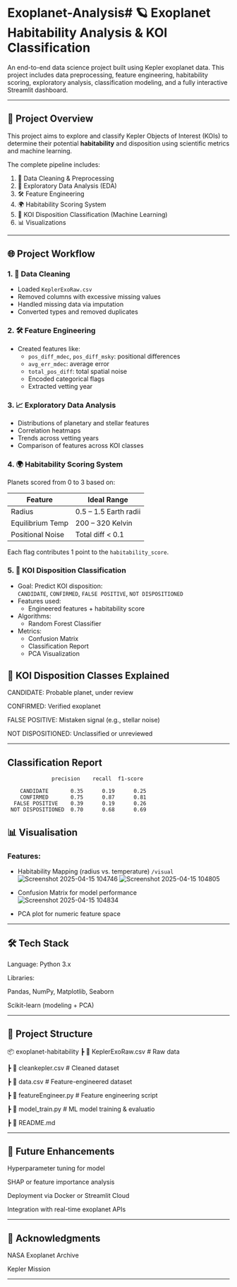 # Exoplanet-Analysis# 🪐 Exoplanet Habitability Analysis & KOI Classification

An end-to-end data science project built using Kepler exoplanet data. This project includes data preprocessing, feature engineering, habitability scoring, exploratory analysis, classification modeling, and a fully interactive Streamlit dashboard.

---

## 📌 Project Overview

This project aims to explore and classify Kepler Objects of Interest (KOIs) to determine their potential **habitability** and disposition using scientific metrics and machine learning.

The complete pipeline includes:

1. 🧹 Data Cleaning & Preprocessing  
2. 🧪 Exploratory Data Analysis (EDA)  
3. 🛠️ Feature Engineering  
4. 🌍 Habitability Scoring System  
5. 🎯 KOI Disposition Classification (Machine Learning)  
6. 📊 Visualizations

---

## 🌐 Project Workflow

### 1. 🧹 Data Cleaning
- Loaded `KeplerExoRaw.csv`
- Removed columns with excessive missing values
- Handled missing data via imputation
- Converted types and removed duplicates

### 2. 🛠️ Feature Engineering
- Created features like:
  - `pos_diff_mdec`, `pos_diff_msky`: positional differences
  - `avg_err_mdec`: average error
  - `total_pos_diff`: total spatial noise
  - Encoded categorical flags
  - Extracted vetting year

### 3. 📈 Exploratory Data Analysis
- Distributions of planetary and stellar features
- Correlation heatmaps
- Trends across vetting years
- Comparison of features across KOI classes

### 4. 🌍 Habitability Scoring System
Planets scored from 0 to 3 based on:

| Feature              | Ideal Range            |
|---------------------|------------------------|
| Radius              | 0.5 – 1.5 Earth radii  |
| Equilibrium Temp    | 200 – 320 Kelvin       |
| Positional Noise    | Total diff < 0.1       |

Each flag contributes 1 point to the `habitability_score`.

### 5. 🎯 KOI Disposition Classification
- Goal: Predict KOI disposition:  
  `CANDIDATE`, `CONFIRMED`, `FALSE POSITIVE`, `NOT DISPOSITIONED`
- Features used:
  - Engineered features + habitability score
- Algorithms:
  - Random Forest Classifier
- Metrics:
  - Confusion Matrix
  - Classification Report
  - PCA Visualization

## 🧬 KOI Disposition Classes Explained
CANDIDATE: Probable planet, under review

CONFIRMED: Verified exoplanet

FALSE POSITIVE: Mistaken signal (e.g., stellar noise)

NOT DISPOSITIONED: Unclassified or unreviewed

---

## Classification Report

                  precision    recall  f1-score 

        CANDIDATE       0.35      0.19      0.25
        CONFIRMED       0.75      0.87      0.81
      FALSE POSITIVE    0.39      0.19      0.26 
     NOT DISPOSITIONED  0.70      0.68      0.69


## 📊 Visualisation

### Features:
- Habitability Mapping (radius vs. temperature) `/visual`
  ![Screenshot 2025-04-15 104746](https://github.com/user-attachments/assets/6d073dbc-cc5e-457b-9918-b340481018ea)
  ![Screenshot 2025-04-15 104805](https://github.com/user-attachments/assets/8c7e57f2-1113-4038-9a8d-6ff655f38a72)

- Confusion Matrix for model performance
  ![Screenshot 2025-04-15 104834](https://github.com/user-attachments/assets/09ae4c4a-84d3-4a89-8dd5-403d0e269eb2)

- PCA plot for numeric feature space


---

## 🛠️ Tech Stack
Language: Python 3.x

Libraries:

Pandas, NumPy, Matplotlib, Seaborn

Scikit-learn (modeling + PCA)

---
 
## 📁 Project Structure

📦 exoplanet-habitability
 ┣ 📄 KeplerExoRaw.csv           # Raw data
 
 ┣ 📄 cleankepler.csv            # Cleaned dataset
 
 ┣ 📄 data.csv                   # Feature-engineered dataset
 
 ┣ 📄 featureEngineer.py         # Feature engineering script
 
 ┣ 📄 model_train.py             # ML model training & evaluatio
 
 ┣ 📄 README.md
 
---

## 📌 Future Enhancements
Hyperparameter tuning for model

SHAP or feature importance analysis

Deployment via Docker or Streamlit Cloud

Integration with real-time exoplanet APIs

---

## 🙏 Acknowledgments
NASA Exoplanet Archive

Kepler Mission

---

